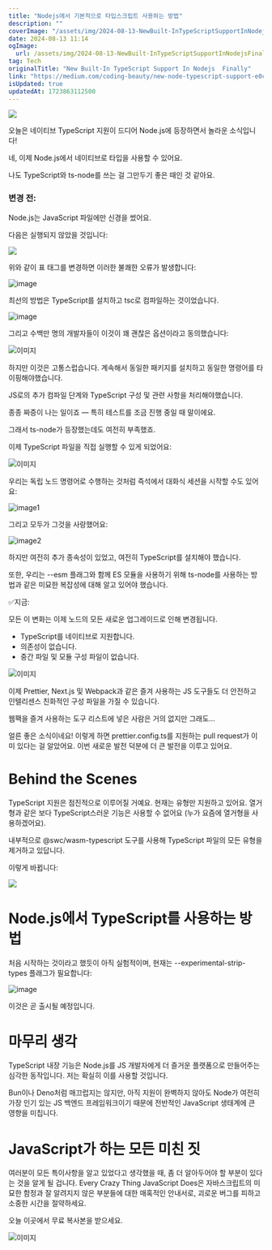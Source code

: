 ```yaml
---
title: "Nodejs에서 기본적으로 타입스크립트 사용하는 방법"
description: ""
coverImage: "/assets/img/2024-08-13-NewBuilt-InTypeScriptSupportInNodejsFinally_0.png"
date: 2024-08-13 11:14
ogImage: 
  url: /assets/img/2024-08-13-NewBuilt-InTypeScriptSupportInNodejsFinally_0.png
tag: Tech
originalTitle: "New Built-In TypeScript Support In Nodejs  Finally"
link: "https://medium.com/coding-beauty/new-node-typescript-support-e0cfcdede6ac"
isUpdated: true
updatedAt: 1723863112500
---
```



<img src="/assets/img/2024-08-13-NewBuilt-InTypeScriptSupportInNodejsFinally_0.png" />

오늘은 네이티브 TypeScript 지원이 드디어 Node.js에 등장하면서 놀라운 소식입니다!

네, 이제 Node.js에서 네이티브로 타입을 사용할 수 있어요.

나도 TypeScript와 ts-node를 쓰는 걸 그만두기 좋은 때인 것 같아요.

<div class="content-ad"></div>

### 변경 전:

Node.js는 JavaScript 파일에만 신경을 썼어요.

다음은 실행되지 않았을 것입니다:

<img src="/assets/img/2024-08-13-NewBuilt-InTypeScriptSupportInNodejsFinally_1.png" />

<div class="content-ad"></div>

위와 같이 표 태그를 변경하면 이러한 불쾌한 오류가 발생합니다:


![image](/assets/img/2024-08-13-NewBuilt-InTypeScriptSupportInNodejsFinally_2.png)


최선의 방법은 TypeScript를 설치하고 tsc로 컴파일하는 것이었습니다.


![image](/assets/img/2024-08-13-NewBuilt-InTypeScriptSupportInNodejsFinally_3.png)


<div class="content-ad"></div>

그리고 수백만 명의 개발자들이 이것이 꽤 괜찮은 옵션이라고 동의했습니다:

![이미지](/assets/img/2024-08-13-NewBuilt-InTypeScriptSupportInNodejsFinally_4.png)

하지만 이것은 고통스럽습니다. 계속해서 동일한 패키지를 설치하고 동일한 명령어를 타이핑해야했습니다.

JS로의 추가 컴파일 단계와 TypeScript 구성 및 관련 사항을 처리해야했습니다.

<div class="content-ad"></div>

종종 짜증이 나는 일이죠 — 특히 테스트를 조금 진행 중일 때 말이에요.

그래서 ts-node가 등장했는데도 여전히 부족했죠.

이제 TypeScript 파일을 직접 실행할 수 있게 되었어요:

![이미지](/assets/img/2024-08-13-NewBuilt-InTypeScriptSupportInNodejsFinally_5.png)

<div class="content-ad"></div>

우리는 독립 노드 명령어로 수행하는 것처럼 즉석에서 대화식 세션을 시작할 수도 있어요:

![image1](/assets/img/2024-08-13-NewBuilt-InTypeScriptSupportInNodejsFinally_6.png)

그리고 모두가 그것을 사랑했어요:

![image2](/assets/img/2024-08-13-NewBuilt-InTypeScriptSupportInNodejsFinally_7.png)

<div class="content-ad"></div>

하지만 여전히 추가 종속성이 있었고, 여전히 TypeScript를 설치해야 했습니다.

또한, 우리는 --esm 플래그와 함께 ES 모듈을 사용하기 위해 ts-node를 사용하는 방법과 같은 미묘한 복잡성에 대해 알고 있어야 했습니다.

✅지금:

모든 이 변화는 이제 노드의 모든 새로운 업그레이드로 인해 변경됩니다.

<div class="content-ad"></div>

- TypeScript를 네이티브로 지원합니다.
- 의존성이 없습니다.
- 중간 파일 및 모듈 구성 파일이 없습니다.

![이미지](/assets/img/2024-08-13-NewBuilt-InTypeScriptSupportInNodejsFinally_8.png)

이제 Prettier, Next.js 및 Webpack과 같은 즐겨 사용하는 JS 도구들도 더 안전하고 인텔리센스 친화적인 구성 파일을 가질 수 있습니다.

웹팩을 즐겨 사용하는 도구 리스트에 넣은 사람은 거의 없지만 그래도…

<div class="content-ad"></div>

얼른 좋은 소식이네요! 이렇게 하면 prettier.config.ts를 지원하는 pull request가 이미 있다는 걸 알았어요. 이번 새로운 발전 덕분에 더 큰 발전을 이루고 있어요.

# Behind the Scenes

TypeScript 지원은 점진적으로 이루어질 거예요. 현재는 유형만 지원하고 있어요. 열거형과 같은 보다 TypeScript스러운 기능은 사용할 수 없어요 (누가 요즘에 열거형을 사용하겠어요).

내부적으로 @swc/wasm-typescript 도구를 사용해 TypeScript 파일의 모든 유형을 제거하고 있답니다.

<div class="content-ad"></div>

이렇게 바뀝니다:

<img src="/assets/img/2024-08-13-NewBuilt-InTypeScriptSupportInNodejsFinally_10.png" />

<div class="content-ad"></div>

# Node.js에서 TypeScript를 사용하는 방법

처음 시작하는 것이라고 했듯이 아직 실험적이며, 현재는 --experimental-strip-types 플래그가 필요합니다:

![image](/assets/img/2024-08-13-NewBuilt-InTypeScriptSupportInNodejsFinally_11.png)

이것은 곧 출시될 예정입니다.

<div class="content-ad"></div>

# 마무리 생각

TypeScript 내장 기능은 Node.js를 JS 개발자에게 더 즐거운 플랫폼으로 만들어주는 심각한 동작입니다. 저는 확실히 이를 사용할 것입니다.

Bun이나 Deno처럼 매끄럽지는 않지만, 아직 지원이 완벽하지 않아도 Node가 여전히 가장 인기 있는 JS 백엔드 프레임워크이기 때문에 전반적인 JavaScript 생태계에 큰 영향을 미칩니다.

# JavaScript가 하는 모든 미친 짓

<div class="content-ad"></div>

여러분이 모든 특이사항을 알고 있었다고 생각했을 때, 좀 더 알아두어야 할 부분이 있다는 것을 알게 될 겁니다. Every Crazy Thing JavaScript Does은 자바스크립트의 미묘한 함정과 잘 알려지지 않은 부분들에 대한 매혹적인 안내서로, 괴로운 버그를 피하고 소중한 시간을 절약하세요.

오늘 이곳에서 무료 복사본을 받으세요.

![이미지](/assets/img/2024-08-13-NewBuilt-InTypeScriptSupportInNodejsFinally_12.png)